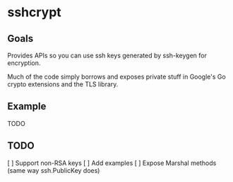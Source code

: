
# sshcrypt

## Goals 

Provides APIs so you can use ssh keys generated by ssh-keygen for encryption.

Much of the code simply borrows and exposes private stuff in Google's Go crypto
extensions and the TLS library.

## Example

TODO

## TODO

 [ ] Support non-RSA keys
 [ ] Add examples
 [ ] Expose Marshal methods (same way ssh.PublicKey does)
